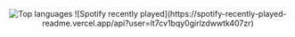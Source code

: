 <div style="text-align: center">
  <img src="https://github-readme-stats.vercel.app/api/top-langs/?username=minechanjp&count_private=true)](https://github.com/minechanjp" alt="Top languages">
  ![Spotify recently played](https://spotify-recently-played-readme.vercel.app/api?user=lt7cv1bqy0girlzdwwtk407zr)
</div>
